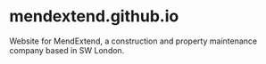 # mendextend.github.io
Website for MendExtend, a construction and property maintenance company based in SW London.
